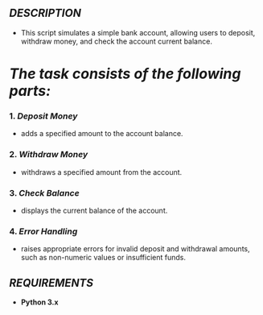 ## ***DESCRIPTION***
+ This script simulates a simple bank account, allowing users to deposit, withdraw money, and check the account current balance.

# ***The task consists of the following parts:***
### 1. *Deposit Money*
   + adds a specified amount to the account balance.
### 2. *Withdraw Money*
   + withdraws a specified amount from the account.
### 3. *Check Balance*
   + displays the current balance of the account.
### 4. *Error Handling*
   + raises appropriate errors for invalid deposit and withdrawal amounts, such as non-numeric values or insufficient funds.

## ***REQUIREMENTS***
+ **Python 3.x**

